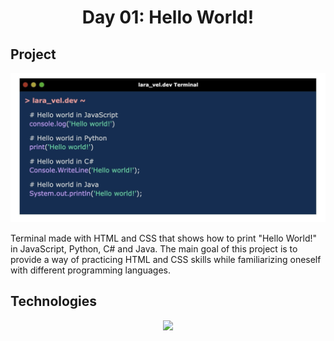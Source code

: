 <div align="center">
  <h1>Day 01: Hello World!</h1>
</div>

<div>
  <h2>Project</h2>
  <div align="center">
    <img src="./terminal.png" width="650px">
  </div>
  <p>Terminal made with HTML and CSS that shows how to print "Hello World!" in JavaScript, Python, C# and Java. The main goal of this project is to provide a way of practicing HTML and CSS skills while familiarizing oneself with different programming languages. </p>
</div>

<div>
<h2>
Technologies
</h2>
  <div align="center">
    <img src="https://skillicons.dev/icons?i=html,css&perline=12" width=410/>
  </div>
</div>
